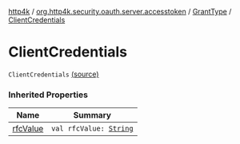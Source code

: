 [http4k](../../index.md) / [org.http4k.security.oauth.server.accesstoken](../index.md) / [GrantType](index.md) / [ClientCredentials](./-client-credentials.md)

# ClientCredentials

`ClientCredentials` [(source)](https://github.com/http4k/http4k/blob/master/http4k-security-oauth/src/main/kotlin/org/http4k/security/oauth/server/accesstoken/GrantConfiguration.kt#L7)

### Inherited Properties

| Name | Summary |
|---|---|
| [rfcValue](rfc-value.md) | `val rfcValue: `[`String`](https://kotlinlang.org/api/latest/jvm/stdlib/kotlin/-string/index.html) |

